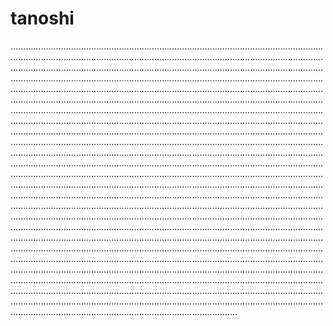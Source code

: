 # tanoshi
......................................................................................................................................................................................................................................................................................................................................................................................................................................................................................................................................................................................................................................................................................................................................................................................................................................................................................................................................................................................................................................................................................................................................................................................................................................................................................................................................................................................................................................................................................................................................................................................................................................................................................................................................................................................................................................................................................................................................................................................................................................................................................................................................................................................................................................................................................................................................................................................................................................................................................................................................................................................................................................................................................................................................................................................................................................................................................................................................................................................................................................................................................................................................................................................................................................................................................................................